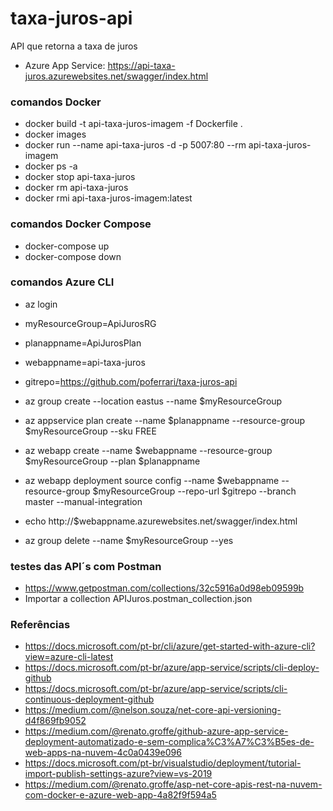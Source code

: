 # taxa-juros-api #

API que retorna a taxa de juros

* Azure App Service: https://api-taxa-juros.azurewebsites.net/swagger/index.html

### comandos Docker ###

* docker build -t api-taxa-juros-imagem -f Dockerfile .
* docker images
* docker run --name api-taxa-juros -d -p 5007:80 --rm api-taxa-juros-imagem
* docker ps -a
* docker stop api-taxa-juros
* docker rm api-taxa-juros
* docker rmi api-taxa-juros-imagem:latest

### comandos Docker Compose ###

* docker-compose up
* docker-compose down

### comandos Azure CLI ###

* az login

* myResourceGroup=ApiJurosRG
* planappname=ApiJurosPlan
* webappname=api-taxa-juros
* gitrepo=https://github.com/poferrari/taxa-juros-api

* az group create --location eastus --name $myResourceGroup
* az appservice plan create --name $planappname --resource-group $myResourceGroup --sku FREE
* az webapp create --name $webappname --resource-group $myResourceGroup --plan $planappname
* az webapp deployment source config --name $webappname --resource-group $myResourceGroup --repo-url $gitrepo --branch master --manual-integration
* echo http://$webappname.azurewebsites.net/swagger/index.html
* az group delete --name $myResourceGroup --yes

### testes das API´s com Postman ###

* https://www.getpostman.com/collections/32c5916a0d98eb09599b
* Importar a collection APIJuros.postman_collection.json

### Referências ###

- https://docs.microsoft.com/pt-br/cli/azure/get-started-with-azure-cli?view=azure-cli-latest
- https://docs.microsoft.com/pt-br/azure/app-service/scripts/cli-deploy-github
- https://docs.microsoft.com/pt-br/azure/app-service/scripts/cli-continuous-deployment-github
- https://medium.com/@nelson.souza/net-core-api-versioning-d4f869fb9052
- https://medium.com/@renato.groffe/github-azure-app-service-deployment-automatizado-e-sem-complica%C3%A7%C3%B5es-de-web-apps-na-nuvem-4c0a0439e096
- https://docs.microsoft.com/pt-br/visualstudio/deployment/tutorial-import-publish-settings-azure?view=vs-2019
- https://medium.com/@renato.groffe/asp-net-core-apis-rest-na-nuvem-com-docker-e-azure-web-app-4a82f9f594a5